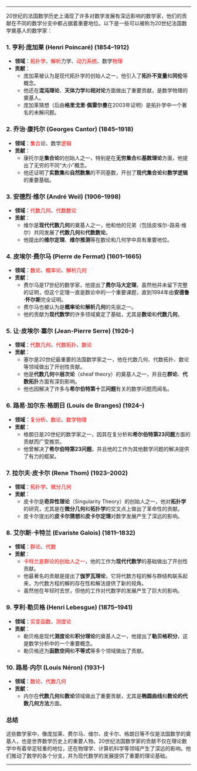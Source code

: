 
---

20世纪的法国数学历史上涌现了许多对数学发展有深远影响的数学家，他们的贡献在不同的数学分支中都占据着重要地位。以下是一些可以被称为20世纪法国数学奠基人的数学家：

### 1. **亨利·庞加莱 (Henri Poincaré) (1854–1912)**
   - **领域**：<span style="color:rgb(255, 0, 0)">拓扑学</span>、<span style="color:rgb(255, 0, 0)">解析</span>力学、<span style="color:rgb(255, 0, 0)">动力系统</span>、数学<span style="color:rgb(255, 0, 0)">物理</span>
   - **贡献**：
     - 庞加莱被认为是现代拓扑学的创始人之一，他引入了**拓扑不变量**和**同伦**等概念。
     - 他还在**混沌理论**、**天体力学**和**相对论**方面做出了重要贡献，是数学物理的奠基人。
     - 庞加莱猜想（后由**格里戈里·佩雷尔曼**在2003年证明）是拓扑学中一个著名的未解问题。

### 2. **乔治·康托尔 (Georges Cantor) (1845–1918)**
   - **领域**：<span style="color:rgb(255, 0, 0)">集合</span>论、数学<span style="color:rgb(255, 0, 0)">逻辑</span>
   - **贡献**：
     - 康托尔是**集合论**的创始人之一，特别是在**无穷集合**和**基数理论**方面，他提出了无穷的不同“大小”概念。
     - 他还证明了**实数集**和**自然数集**的不同基数，开创了**现代集合论**和**数学逻辑**的重要基础。

### 3. **安德烈·维尔 (André Weil) (1906–1998)**
   - **领域**：<span style="color:rgb(255, 0, 0)">代数几何</span>、<span style="color:rgb(255, 0, 0)">代数数论</span>
   - **贡献**：
     - 维尔是**现代代数几何**的奠基人之一，他和他的兄弟（包括皮埃尔-路易·维尔）共同发展了**代数几何**和**代数数论**。
     - 他提出的**维尔定理**、**维尔推测**等在数论和几何学中具有重要地位。

### 4. **皮埃尔·费尔马 (Pierre de Fermat) (1601–1665)**
   - **领域**：<span style="color:rgb(255, 0, 0)">数论</span>、<span style="color:rgb(255, 0, 0)">概率论</span>、<span style="color:rgb(255, 0, 0)">解析几何</span>
   - **贡献**：
     - 费尔马是17世纪的数学家，他提出了**费尔马大定理**，虽然他并未留下完整的证明，但这个定理一直是数论中的一个重要课题，直到1994年由**安德鲁·怀尔斯**完全证明。
     - 费尔马也被认为是**概率论**和**解析几何**的先驱之一。
     - 他的贡献为**现代数学**的许多领域奠定了基础，尤其是**数论**和**代数几何**。

### 5. **让·皮埃尔·塞尔 (Jean-Pierre Serre) (1926–)**
   - **领域**：<span style="color:rgb(255, 0, 0)">代数几何</span>、<span style="color:rgb(255, 0, 0)">代数拓扑</span>、<span style="color:rgb(255, 0, 0)">数论</span>
   - **贡献**：
     - 塞尔是20世纪最重要的法国数学家之一，他在代数几何、代数拓扑、数论等领域做出了开创性贡献。
     - 他是**代数几何**中**层次论**（sheaf theory）的奠基人之一，并且在**群论**、**代数拓扑**方面有深刻影响。
     - 他也因解决了许多与**希尔伯特第十三问题**有关的数学问题而闻名。

### 6. **路易·加尔东·格朗日 (Louis de Branges) (1924–)**
   - **领域**：<span style="color:rgb(255, 0, 0)">复分析</span>、<span style="color:rgb(255, 0, 0)">数论</span>、<span style="color:rgb(255, 0, 0)">数学物理</span>
   - **贡献**：
     - 格朗日是20世纪的数学家之一，因其在复分析和**希尔伯特第23问题**方面的贡献而广受推崇。
     - 他曾解决了**希尔伯特第23问题**，并且他的工作为其他数学问题的解决提供了有力的框架。

### 7. **拉尔夫·皮卡尔 (Rene Thom) (1923–2002)**
   - **领域**：<span style="color:rgb(255, 0, 0)">拓扑学</span>、<span style="color:rgb(255, 0, 0)">微分几何</span>
   - **贡献**：
     - 皮卡尔是**奇异性理论**（Singularity Theory）的创始人之一，他对**拓扑学**的研究，尤其是在**微分几何**和**拓扑学**的交叉点上做出了革命性的贡献。
     - 皮卡尔提出的**皮卡尔猜想**和**皮卡尔定理**对数学发展产生了深远的影响。

### 8. **艾尔斯·卡特兰 (Evariste Galois) (1811–1832)**
   - **领域**：<span style="color:rgb(255, 0, 0)">群论</span>、<span style="color:rgb(255, 0, 0)">代数</span>
   - **贡献**：
     - <span style="color:rgb(255, 0, 0)">卡特兰是群论的创始人之一</span>，他的工作为**现代代数学**的基础做出了开创性贡献。
     - 他最著名的贡献是提出了**伽罗瓦理论**，它将代数方程的解与群结构联系起来，为代数方程的解的存在性和解法提供了新的视角。
     - 虽然他在年轻时去世，但他的工作对代数学的发展产生了巨大的影响。

### 9. **亨利·勒贝格 (Henri Lebesgue) (1875–1941)**
   - **领域**：<span style="color:rgb(255, 0, 0)">实变函数</span>、<span style="color:rgb(255, 0, 0)">测度论</span>
   - **贡献**：
     - 勒贝格是现代**测度论**和**积分理论**的奠基人之一，他提出了**勒贝格积分**，这是数学分析中的一个重要概念。
     - 勒贝格还为**函数空间**和**不等式**等多个领域做出了贡献。

### 10. **路易·内尔 (Louis Néron) (1931–)**
   - **领域**：<span style="color:rgb(255, 0, 0)">数论</span>、<span style="color:rgb(255, 0, 0)">代数几何</span>
   - **贡献**：
     - 内尔在**代数几何**和**数论**领域做出了重要贡献，尤其是**椭圆曲线**和**数论的代数几何方法**方面。

### 总结
这些数学家中，像庞加莱、费尔马、维尔、皮卡尔、格朗日等不仅是法国数学的奠基人，也是世界数学历史上的重要人物。20世纪法国数学家的贡献不仅在理论数学中有着举足轻重的地位，还在物理学、计算机科学等领域产生了深远的影响。他们推动了数学的各个分支，并为现代数学的发展提供了重要的理论基础。

---
